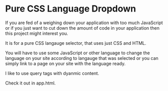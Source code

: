 # Pure CSS Language Dropdown

If you are fed of a weighing down your application with too much JavaScript or if you just want to cut down the amount of code in your application then this project might interest you.

It is for a pure CSS langauge selector, that uses just CSS and HTML.

You will have to use some JavaScript or other language to change the language on your site according to langauge that was selected or you can simply link to a page on your site with the language ready.

I like to use query tags with dyanmic content.

Check it out in app.html.